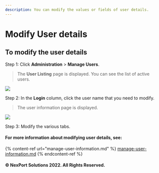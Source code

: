 ```yaml
---
description: You can modify the values or fields of user details.
---
```


# Modify User details

## **To modify the user details**

Step 1:  Click **Administration** > **Manage Users**.

> The **User Listing** page is displayed. You can see the list of active users.

![](https://www.nexportcampus.com/Content/Guides/aweb/Content/Resources/Images/Manage\_Users/Modify\_UserDetails\_550x186.png)

Step 2:  In the **Login** column, click the user name that you need to modify.

> The user information page is displayed.

![](https://www.nexportcampus.com/Content/Guides/aweb/Content/Resources/Images/Manage\_Users/Manage\_User\_Information\_550x308.png)

Step 3:  Modify the various tabs.

#### For more information about modifying user details, see:

{% content-ref url="manage-user-information.md" %}
[manage-user-information.md](manage-user-information.md)
{% endcontent-ref %}

#### © NexPort Solutions 2022. All Rights Reserved.
